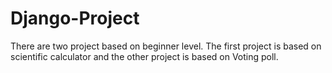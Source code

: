 # Django-Project
There are two project based on beginner level. The first project is based on scientific calculator and the other project is based on Voting poll.

